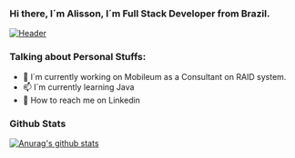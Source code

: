 ###   Hi there, I´m Alisson, I´m Full Stack Developer from Brazil.

[![Header](https://media.giphy.com/media/UtzyBJ9trryNO4R3Ee/source.gif "Header")](https://github.com/alisilva1) 

### Talking about Personal Stuffs:
- 🔭 I´m currently working on Mobileum as a Consultant on RAID system.
- 📫 I´m currently learning Java
- 💬 How to reach me on Linkedin

### Github Stats
[![Anurag's github stats](https://github-readme-stats.vercel.app/api?username=alisilva1&theme=dracula)](https://github.com/alisilva1)
